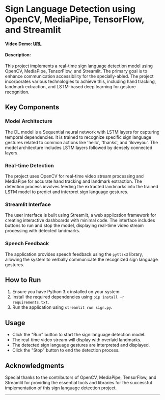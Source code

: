 # Sign Language Detection using OpenCV, MediaPipe, TensorFlow, and Streamlit

#### Video Demo:  [URL](https://youtu.be/Xsgc5DUmb4s)
#### Description:
This project implements a real-time sign language detection model using OpenCV, MediaPipe, TensorFlow, and Streamlit. The primary goal is to enhance communication accessibility for the specially-abled. The project incorporates various technologies to achieve this, including hand tracking, landmark extraction, and LSTM-based deep learning for gesture recognition.

## Key Components

### Model Architecture

The DL model is a Sequential neural network with LSTM layers for capturing temporal dependencies. It is trained to recognize specific sign language gestures related to common actions like 'hello', 'thanks', and 'iloveyou'. The model architecture includes LSTM layers followed by densely connected layers.

### Real-time Detection

The project uses OpenCV for real-time video stream processing and MediaPipe for accurate hand tracking and landmark extraction. The detection process involves feeding the extracted landmarks into the trained LSTM model to predict and interpret sign language gestures.

### Streamlit Interface

The user interface is built using Streamlit, a web application framework for creating interactive dashboards with minimal code. The interface includes buttons to run and stop the model, displaying real-time video stream processing with detected landmarks.

### Speech Feedback

The application provides speech feedback using the `pyttsx3` library, allowing the system to verbally communicate the recognized sign language gestures.

## How to Run

1. Ensure you have Python 3.x installed on your system.
2. Install the required dependencies using `pip install -r requirements.txt`.
3. Run the application using `streamlit run sign.py`.

## Usage

- Click the "Run" button to start the sign language detection model.
- The real-time video stream will display with overlaid landmarks.
- The detected sign language gestures are interpreted and displayed.
- Click the "Stop" button to end the detection process.

## Acknowledgments

Special thanks to the contributors of OpenCV, MediaPipe, TensorFlow, and Streamlit for providing the essential tools and libraries for the successful implementation of this sign language detection project.

---
